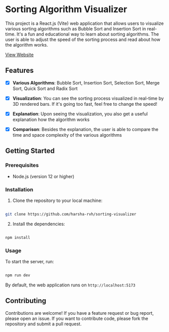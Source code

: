 
# Sorting Algorithm Visualizer


This project is a React.js (Vite) web application that allows users to visualize various sorting algorithms such as Bubble Sort and Insertion Sort in real-time. It's a fun and educational way to learn about sorting algorithms. The user is able to adjust the speed of the sorting process and read about how the algorithm works.

<a href="https://sorting-visualizer-one-theta.vercel.app/">View Website</a>

## Features

-  [x]  **Various Algorithms**: Bubble Sort, Insertion Sort, Selection Sort, Merge Sort, Quick Sort and Radix Sort

-  [x]  **Visualization**: You can see the sorting process visualized in real-time by 3D rendered bars. If it's going too fast, feel free to change the speed!

-  [x]  **Explanation**: Upon seeing the visualization, you also get a useful explanation how the algorithm works

-  [x]  **Comparison**: Besides the explanation, the user is able to compare the time and space complexity of the various algorithms


## Getting Started

### Prerequisites

- Node.js (version 12 or higher)
  

### Installation

1. Clone the repository to your local machine:

```bash

git clone https://github.com/harsha-rvh/sorting-visualizer
```

2. Install the dependencies:
```bash

npm install

```
  

### Usage

To start the server, run:

```bash

npm run dev

```

By default, the web application runs on `http://localhost:5173`

  

## Contributing

Contributions are welcome! If you have a feature request or bug report, please open an issue. If you want to contribute code, please fork the repository and submit a pull request.

  
